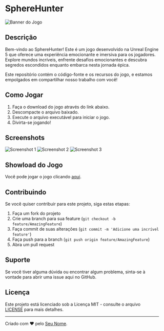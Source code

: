 # SphereHunter

![Banner do Jogo](link_para_banner.png)

## Descrição
Bem-vindo ao SphereHunter! Este é um jogo desenvolvido na Unreal Engine 5 que oferece uma experiência emocionante e imersiva para os jogadores. Explore mundos incríveis, enfrente desafios emocionantes e descubra segredos escondidos enquanto embarca nesta jornada épica.

Este repositório contém o código-fonte e os recursos do jogo, e estamos empolgados em compartilhar nosso trabalho com você!

## Como Jogar
1. Faça o download do jogo através do link abaixo.
2. Descompacte o arquivo baixado.
3. Execute o arquivo executável para iniciar o jogo.
4. Divirta-se jogando!

## Screenshots
![Screenshot 1](link_para_screenshot_1.png)
![Screenshot 2](link_para_screenshot_2.png)
![Screenshot 3](link_para_screenshot_3.png)

## Showload do Jogo
Você pode jogar o jogo clicando [aqui](link_para_showload_do_jogo).

## Contribuindo
Se você quiser contribuir para este projeto, siga estas etapas:
1. Faça um fork do projeto
2. Crie uma branch para sua feature (`git checkout -b feature/AmazingFeature`)
3. Faça commit de suas alterações (`git commit -m 'Adicione uma incrível feature'`)
4. Faça push para a branch (`git push origin feature/AmazingFeature`)
5. Abra um pull request

## Suporte
Se você tiver alguma dúvida ou encontrar algum problema, sinta-se à vontade para abrir uma issue aqui no GitHub.

## Licença
Este projeto está licenciado sob a Licença MIT - consulte o arquivo [LICENSE](LICENSE) para mais detalhes.

---

Criado com ❤️ pelo [Seu Nome](link_para_perfil_do_desenvolvedor).
